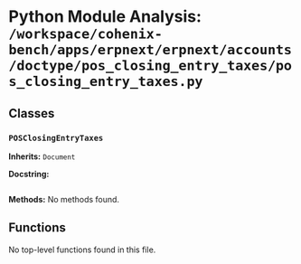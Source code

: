 # Python Module Analysis: `/workspace/cohenix-bench/apps/erpnext/erpnext/accounts/doctype/pos_closing_entry_taxes/pos_closing_entry_taxes.py`

## Classes

### `POSClosingEntryTaxes`
**Inherits:** `Document`


**Docstring:**
```

```

**Methods:**
No methods found.




## Functions

No top-level functions found in this file.
